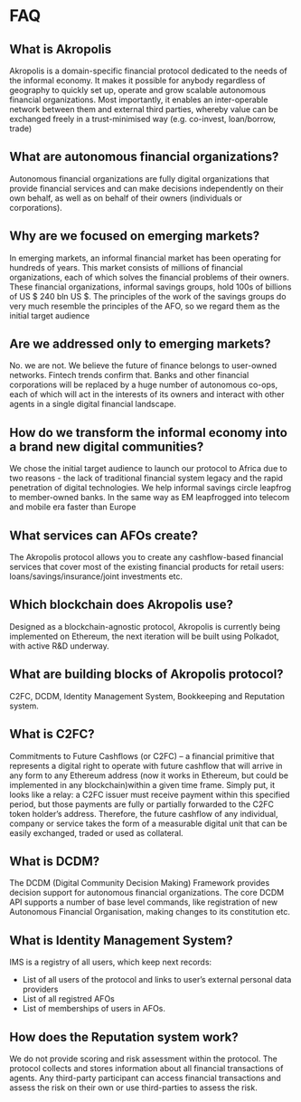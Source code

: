 # FAQ

## What is Akropolis
Akropolis is a domain-specific financial protocol dedicated to the needs of the informal economy. It makes it possible for anybody regardless of geography to quickly set up, operate and grow scalable autonomous financial organizations. Most importantly, it enables an inter-operable network between them and external third parties, whereby value can be exchanged freely in a trust-minimised way (e.g. co-invest, loan/borrow, trade) 

## What are autonomous financial organizations? 

Autonomous financial organizations are fully digital organizations that provide financial services and can make decisions independently on their own behalf, as well as on behalf of their owners (individuals or corporations).

## Why are we focused on emerging markets? 

In emerging markets, an informal financial market has been operating for hundreds of years. This market consists of millions of financial organizations, each of which solves the financial problems of their owners. These financial organizations, informal savings groups, hold 100s of billions of US $ 240 bln US $. The principles of the work of the savings groups do very much resemble the principles of the AFO, so we regard them as the initial target audience


## Are we addressed only to emerging markets? 

No. we are not. We believe the future of finance belongs to user-owned networks. Fintech trends confirm that. 
Banks and other financial corporations will be replaced by a huge number of autonomous co-ops, each of which will act in the interests of its owners and interact with other agents in a single digital financial landscape. 



## How do we transform the informal economy into a brand new digital communities? 

We chose the initial target audience to launch our protocol to Africa due to two reasons - the lack of traditional financial system legacy and the rapid penetration of digital technologies. We help informal savings circle leapfrog to member-owned banks. In the same way as EM leapfrogged into telecom and mobile era faster than Europe


## What services can AFOs create? 

The Akropolis protocol allows you to create any cashflow-based financial services that cover most of the existing financial products for retail users: loans/savings/insurance/joint investments etc.




## Which blockchain does Akropolis use? 

Designed as a blockchain-agnostic protocol, Akropolis is currently being implemented on Ethereum, the next iteration will be built using Polkadot, with active R&D underway. 


## What are building blocks of Akropolis protocol?

C2FC, DCDM, Identity Management System,  Bookkeeping and Reputation system. 



## What is C2FC?

Commitments to Future Cashflows  (or C2FC) – a financial primitive that represents a digital right to operate with future cashflow that will arrive in any form to any Ethereum address (now it works in Ethereum, but could be implemented in any blockchain)within a given time frame. Simply put, it looks like a relay: a C2FC issuer must receive payment within this specified period, but those payments are fully or partially forwarded to the C2FC token holder’s address. Therefore, the future cashflow of any individual, company or service takes the form of a measurable digital unit that can be easily exchanged, traded or used as collateral.

## What is DCDM?

The DCDM (Digital Community Decision Making) Framework provides decision support for autonomous financial organizations. The core DCDM API supports a number of base level commands, like registration of new Autonomous Financial Organisation, making changes to its constitution etc. 


## What is Identity Management System? 
IMS is a registry of all users, which keep next records:
* List of all users of the protocol and links to user’s external personal data providers 
* List of all registred AFOs
* List of memberships of users in AFOs. 

## How does the Reputation system work? 

We do not provide scoring and risk assessment within the protocol. The protocol collects and stores information about all financial transactions of agents. Any third-party participant can access financial transactions and assess the risk on their own or use third-parties to assess the risk.


